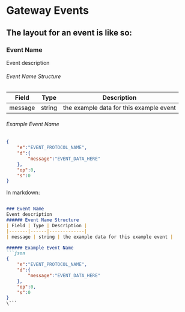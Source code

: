 # Gateway Events



































## The layout for an event is like so:

### Event Name
Event description
###### Event Name Structure
| Field | Type | Description |
|-------|------|-------------|
| message | string | the example data for this example event |

###### Example Event Name
```json
{
    "e":"EVENT_PROTOCOL_NAME",
    "d":{
        "message":"EVENT_DATA_HERE"
    },
    "op":0,
    "s":0
}
```

In markdown:
```md

### Event Name
Event description
###### Event Name Structure
| Field | Type | Description |
|-------|------|-------------|
| message | string | the example data for this example event |

###### Example Event Name
```json
{
    "e":"EVENT_PROTOCOL_NAME",
    "d":{
        "message":"EVENT_DATA_HERE"
    },
    "op":0,
    "s":0
}
\```
```